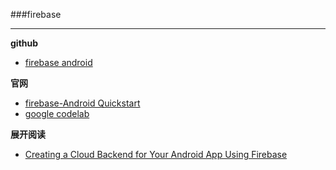 ###firebase

---
**github**

-  [firebase android ](https://github.com/search?p=2&q=firebase+android&type=Repositories&utf8=%E2%9C%93)

**官网**

-  [firebase-Android Quickstart](https://www.firebase.com/docs/android/quickstart.html)
-  [google codelab](https://codelabs.developers.google.com/io2016)

**展开阅读**

-  [Creating a Cloud Backend for Your Android App Using Firebase](https://www.sitepoint.com/creating-a-cloud-backend-for-your-android-app-using-firebase/)